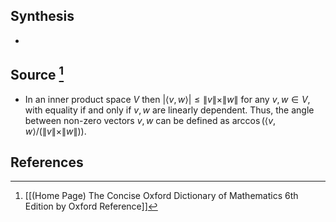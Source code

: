 ## Synthesis
- 
## Source [^1]
- In an inner product space $V$ then $|\langle v, w\rangle| \leq\|v\| \times\|w\|$ for any $v, w \in V$, with equality if and only if $v, w$ are linearly dependent. Thus, the angle between non-zero vectors $v, w$ can be defined as $\arccos (\langle v, w\rangle /(\|v\| \times\|w\|))$.
## References

[^1]: [[(Home Page) The Concise Oxford Dictionary of Mathematics 6th Edition by Oxford Reference]]